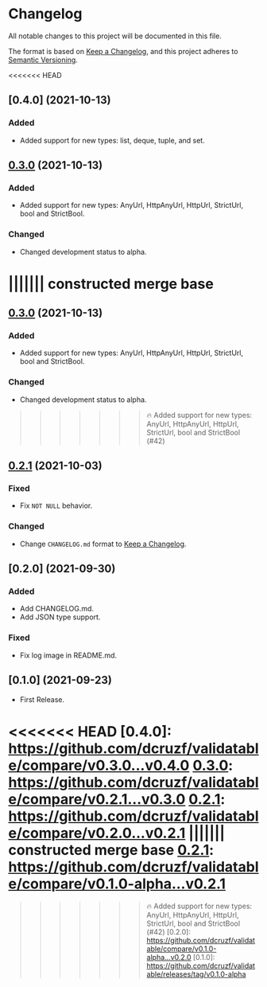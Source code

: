 # Changelog

All notable changes to this project will be documented in this file.

The format is based on [Keep a Changelog](https://keepachangelog.com/en/1.0.0/),
and this project adheres to [Semantic Versioning](https://semver.org/spec/v2.0.0.html).

<<<<<<< HEAD
## [0.4.0] (2021-10-13)

### Added

- Added support for new types: list, deque, tuple, and set.

## [0.3.0] (2021-10-13)

### Added

- Added support for new types: AnyUrl, HttpAnyUrl, HttpUrl, StrictUrl, bool and StrictBool.

### Changed

- Changed development status to alpha.

||||||| constructed merge base
=======
## [0.3.0] (2021-10-13)

### Added

- Added support for new types: AnyUrl, HttpAnyUrl, HttpUrl, StrictUrl, bool and StrictBool.

### Changed

- Changed development status to alpha.

>>>>>>> 🔥 Added support for new types: AnyUrl, HttpAnyUrl, HttpUrl, StrictUrl, bool and StrictBool (#42)
## [0.2.1] (2021-10-03)

### Fixed

- Fix `NOT NULL` behavior.

### Changed

- Change `CHANGELOG.md` format to [Keep a Changelog](https://keepachangelog.com/en/1.0.0/).

## [0.2.0] (2021-09-30)

### Added

- Add CHANGELOG.md.
- Add JSON type support.

### Fixed

- Fix log image in README.md.

## [0.1.0] (2021-09-23)

- First Release.

<<<<<<< HEAD
[0.4.0]: https://github.com/dcruzf/validatable/compare/v0.3.0...v0.4.0
[0.3.0]: https://github.com/dcruzf/validatable/compare/v0.2.1...v0.3.0
[0.2.1]: https://github.com/dcruzf/validatable/compare/v0.2.0...v0.2.1
||||||| constructed merge base
[0.2.1]: https://github.com/dcruzf/validatable/compare/v0.1.0-alpha...v0.2.1
=======
[0.3.0]: https://github.com/dcruzf/validatable/compare/v0.2.1...v0.3.0
[0.2.1]: https://github.com/dcruzf/validatable/compare/v0.2.0...v0.2.1
>>>>>>> 🔥 Added support for new types: AnyUrl, HttpAnyUrl, HttpUrl, StrictUrl, bool and StrictBool (#42)
[0.2.0]: https://github.com/dcruzf/validatable/compare/v0.1.0-alpha...v0.2.0
[0.1.0]: https://github.com/dcruzf/validatable/releases/tag/v0.1.0-alpha

